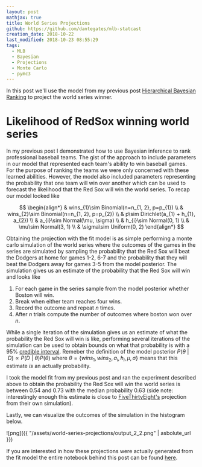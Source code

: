 ```yaml
---
layout: post
mathjax: true
title: World Series Projections
github: https://github.com/dantegates/mlb-statcast
creation_date: 2018-10-22
last_modified: 2018-10-23 08:55:29
tags: 
  - MLB
  - Bayesian
  - Projections
  - Monte Carlo
  - pymc3
---
```



In this post we'll use the model from my previous post [Hierarchical Bayesian Ranking](https://dantegates.github.io/2018/09/20/hierarchical-bayesian-ranking.html) to project the world series winner.

# Likelihood of RedSox winning world series

In my previous post I demonstrated how to use Bayesian inference to rank professional baseball teams. The gist of the approach to include parameters in our model that represented each team's ability to win baseball games. For the purpose of ranking the teams we were only concerned with these learned abilities. However, the model also included parameters representing the probability that one team will win over another which can be used to forecast the likelihood that the Red Sox will win the world series. To recap our model looked like

$$
\begin{align*}
& wins_{1}\sim Binomial(n=n_{1, 2}, p=p_{1}) \\
& wins_{2}\sim Binomial(n=n_{1, 2}, p=p_{2}) \\
& p\sim Dirichlet(a_{1} + h_{1}, a_{2}) \\
& a_{i}\sim Normal(\mu, \sigma) \\
& h_{i}\sim Normal(0, 1) \\
& \mu\sim Normal(3, 1) \\
& \sigma\sim Uniform(0, 2)
\end{align*}
$$

Obtaining the projection with the fit model is as simple performing a monte carlo simulation of the world series where the outcomes of the games in the series are simulated by sampling the probability that the Red Sox will beat the Dodgers at home for games 1-2, 6-7 and the probability that they will beat the Dodgers away for games 3-5 from the model posterior. The simulation gives us an estimate of the probability that the Red Sox will win and looks like

1. For each game in the series sample from the model posterior whether Boston will win.
2. Break when either team reaches four wins.
3. Record the outcome and repeat $n$ times.
4. After $n$ trials compute the number of outcomes where boston won over $n$.

While a single iteration of the simulation gives us an estimate of what the probability the Red Sox will win is like, performing several iterations of the simulation can be used to obtain bounds on what that probability is with a 95% [credible interval](https://en.wikipedia.org/wiki/Credible_interval). Remeber the definition of the model posterior $P(\theta \ \vert \ D)\propto P(D \ \vert \ \theta)P(\theta)$ where $\theta=\{wins_{1}, wins_{2}, a_{i}, h_{i}, \mu, \sigma\}$ means that this estimate *is* an actually probability.

I took the model fit from my previous post and ran the experiment described above to obtain the probability the Red Sox will win the world series is between 0.54 and 0.73 with the median probability 0.63 (side note: interestingly enough this estimate is close to [FiveThirtyEight's](https://projects.fivethirtyeight.com/2018-mlb-predictions/) projection from their own simulation).

Lastly, we can visualize the outcomes of the simulation in the histogram below.

![png]({{ "/assets/world-series-projections/output_2_2.png" | asbolute_url }})


If you are interested in how these projections were actually generated from the fit model the entire notebook behind this post can be found [here](https://github.com/dantegates/mlb-statcast/blob/master/bayesian-ranking-full.ipynb).